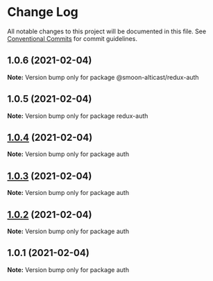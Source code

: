 # Change Log

All notable changes to this project will be documented in this file.
See [Conventional Commits](https://conventionalcommits.org) for commit guidelines.

## 1.0.6 (2021-02-04)

**Note:** Version bump only for package @smoon-alticast/redux-auth





## 1.0.5 (2021-02-04)

**Note:** Version bump only for package redux-auth





## [1.0.4](https://github.com/smoon-alticast/redux-auth/compare/auth@1.0.3...auth@1.0.4) (2021-02-04)

**Note:** Version bump only for package auth





## [1.0.3](https://github.com/smoon-alticast/redux-auth/compare/auth@1.0.2...auth@1.0.3) (2021-02-04)

**Note:** Version bump only for package auth





## [1.0.2](https://github.com/smoon-alticast/redux-auth/compare/auth@1.0.1...auth@1.0.2) (2021-02-04)

**Note:** Version bump only for package auth





## 1.0.1 (2021-02-04)

**Note:** Version bump only for package auth
